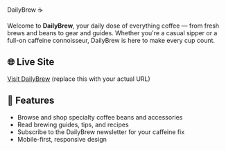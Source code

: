  DailyBrew ☕️

Welcome to **DailyBrew**, your daily dose of everything coffee — from fresh brews and beans to gear and guides. Whether you're a casual sipper or a full-on caffeine connoisseur, DailyBrew is here to make every cup count.

## 🌐 Live Site

[Visit DailyBrew](https://your-domain.com) (replace this with your actual URL)

## 🚀 Features

- Browse and shop specialty coffee beans and accessories
- Read brewing guides, tips, and recipes
- Subscribe to the DailyBrew newsletter for your caffeine fix
- Mobile-first, responsive design

